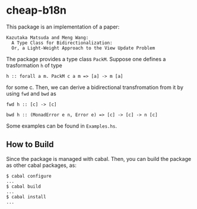cheap-b18n 
==========

This package is an implementation of a paper: 

    Kazutaka Matsuda and Meng Wang: 
      A Type Class for Bidirectionalization: 
      Or, a Light-Weight Approach to the View Update Problem

The package provides a type class `PackM`. Suppose one defines a
trasformation `h` of type
     
    h :: forall a m. PackM c a m => [a] -> m [a] 

for some c. Then, we can derive a bidirectional transfromation from
it by using `fwd` and `bwd` as

    fwd h :: [c] -> [c]
   
    bwd h :: (MonadError e n, Error e) => [c] -> [c] -> n [c] 

Some examples can be found in `Examples.hs`.

How to Build
------------

Since the package is managed with cabal. Then, you can build the package 
as other cabal packages, as:

    $ cabal configure 
    ...
    $ cabal build 
    ... 
    $ cabal install 
    ...


 
